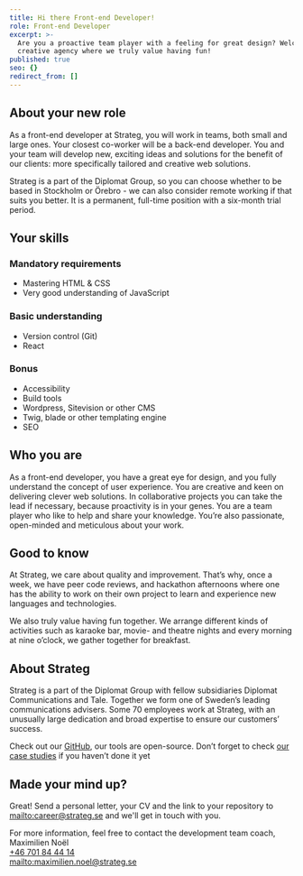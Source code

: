 ```yaml
---
title: Hi there Front-end Developer!
role: Front-end Developer
excerpt: >-
  Are you a proactive team player with a feeling for great design? Welcome to a
  creative agency where we truly value having fun!
published: true
seo: {}
redirect_from: []
---
```


## About your new role

As a front-end developer at Strateg, you will work in teams, both small and large ones. Your closest co-worker will be a back-end developer. You and your team will develop new, exciting ideas and solutions for the benefit of our clients: more specifically tailored and creative web solutions.

Strateg is a part of the Diplomat Group, so you can choose whether to be based in Stockholm or Örebro - we can also consider remote working if that suits you better. It is a permanent, full-time position with a six-month trial period.

## Your skills

### Mandatory requirements

- Mastering HTML & CSS
- Very good understanding of JavaScript

### Basic understanding

- Version control (Git)
- React

### Bonus

- Accessibility
- Build tools
- Wordpress, Sitevision or other CMS
- Twig, blade or other templating engine
- SEO

## Who you are

As a front-end developer, you have a great eye for design, and you fully understand the concept of user experience. You are creative and keen on delivering clever web solutions. In collaborative projects you can take the lead if necessary, because proactivity is in your genes. You are a team player who like to help and share your knowledge. You’re also passionate, open-minded and meticulous about your work.

## Good to know

At Strateg, we care about quality and improvement. That’s why, once a week, we have peer code reviews, and hackathon afternoons where one has the ability to work on their own project to learn and experience new languages and technologies.

We also truly value having fun together. We arrange different kinds of activities such as karaoke bar, movie- and theatre nights and every morning at nine o’clock, we gather together for breakfast.

## About Strateg

Strateg is a part of the Diplomat Group with fellow subsidiaries Diplomat Communications and Tale. Together we form one of Sweden’s leading communications advisers. Some 70 employees work at Strateg, with an unusually large dedication and broad expertise to ensure our customers’ success.

Check out our [GitHub](https://github.com/strt), our tools are open-source. Don’t forget to check [our case studies](/work) if you haven’t done it yet

## Made your mind up?

Great! Send a personal letter, your CV and the link to your repository to <mailto:career@strateg.se> and we'll get in touch with you.

For more information, feel free to contact the development team coach, Maximilien Noël\
[+46 701 84 44 14](tel:+46701844414)\
<mailto:maximilien.noel@strateg.se>
